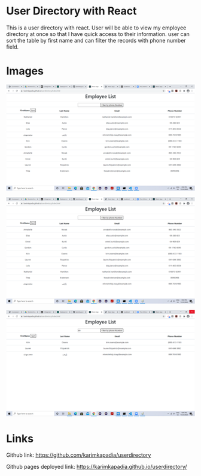 # User Directory with React
This is a user directory with react. User will be able to view my  employee directory at once so that I have quick access to their information.
user can sort the table by first name and can filter the records with phone number field.



# Images
![Index Page](./images/index.png)

![Sorted Page](./images/sorted_list.png)

![Filtered Page](./images/filtered_list.png)



# Links
Github link: https://github.com/karimkapadia/userdirectory

Github pages deployed link: https://karimkapadia.github.io/userdirectory/

